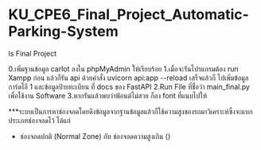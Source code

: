 # KU_CPE6_Final_Project_Automatic-Parking-System
Is Final Project 

0.เพิ่มฐานข้อมูล carlot ลงใน phpMyAdmin ให้เรียบร้อย
1.เมื่อจะรันโปรแกรมต้อง run Xampp ก่อน แล้วก็รัน api ด้วยคำสั่ง uvicorn api:app --reload เสร็จแล้วก็ ไปเพิ่มข้อมูลการ์ดไอี 1 และข้อมูลป้ายทะเบียน ที่ docs ของ FastAPI
2.Run File ที่ชื่อว่า main_final.py เพื่อใช้งาน Software
3.หากรันแล้วพบว่าฟ้อนต์ไม่สวย ก็ลง font ที่แนบไปให้

***ระบบเป็นการหาช่องจอดโดยดึงข้อมูลจากฐานข้อมูลแล้วก็ใช้ความสูงของรถมาวิเคราะห์ซึ่งจะแบกประเภทช่องจอดไว้
ได้แก่
- ช่องจอดปกติ (Normal Zone) กับ ช่องจอดความสูงเกิน ()